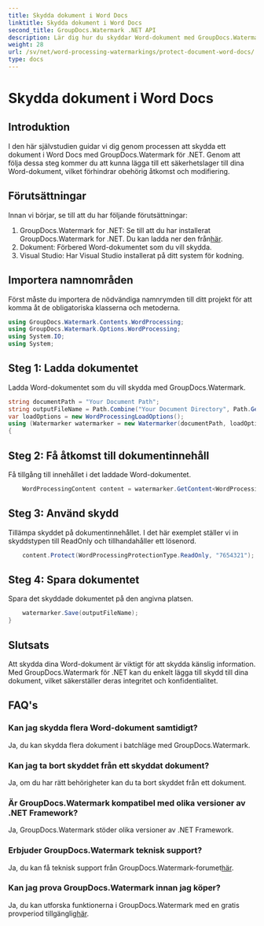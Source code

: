 ```yaml
---
title: Skydda dokument i Word Docs
linktitle: Skydda dokument i Word Docs
second_title: GroupDocs.Watermark .NET API
description: Lär dig hur du skyddar Word-dokument med GroupDocs.Watermark för .NET. Följ vår steg-för-steg handledning för att lägga till säkerhet till dina dokument utan ansträngning.
weight: 28
url: /sv/net/word-processing-watermarkings/protect-document-word-docs/
type: docs
---
```

# Skydda dokument i Word Docs

## Introduktion
I den här självstudien guidar vi dig genom processen att skydda ett dokument i Word Docs med GroupDocs.Watermark för .NET. Genom att följa dessa steg kommer du att kunna lägga till ett säkerhetslager till dina Word-dokument, vilket förhindrar obehörig åtkomst och modifiering.
## Förutsättningar
Innan vi börjar, se till att du har följande förutsättningar:
1.  GroupDocs.Watermark for .NET: Se till att du har installerat GroupDocs.Watermark for .NET. Du kan ladda ner den från[här](https://releases.groupdocs.com/Watermark/net/).
2. Dokument: Förbered Word-dokumentet som du vill skydda.
3. Visual Studio: Har Visual Studio installerat på ditt system för kodning.

## Importera namnområden
Först måste du importera de nödvändiga namnrymden till ditt projekt för att komma åt de obligatoriska klasserna och metoderna.
```csharp
using GroupDocs.Watermark.Contents.WordProcessing;
using GroupDocs.Watermark.Options.WordProcessing;
using System.IO;
using System;
```
## Steg 1: Ladda dokumentet
Ladda Word-dokumentet som du vill skydda med GroupDocs.Watermark.
```csharp
string documentPath = "Your Document Path";
string outputFileName = Path.Combine("Your Document Directory", Path.GetFileName(documentPath));
var loadOptions = new WordProcessingLoadOptions();
using (Watermarker watermarker = new Watermarker(documentPath, loadOptions))
{
```
## Steg 2: Få åtkomst till dokumentinnehåll
Få tillgång till innehållet i det laddade Word-dokumentet.
```csharp
    WordProcessingContent content = watermarker.GetContent<WordProcessingContent>();
```
## Steg 3: Använd skydd
Tillämpa skyddet på dokumentinnehållet. I det här exemplet ställer vi in skyddstypen till ReadOnly och tillhandahåller ett lösenord.
```csharp
    content.Protect(WordProcessingProtectionType.ReadOnly, "7654321");
```
## Steg 4: Spara dokumentet
Spara det skyddade dokumentet på den angivna platsen.
```csharp
    watermarker.Save(outputFileName);
}
```

## Slutsats
Att skydda dina Word-dokument är viktigt för att skydda känslig information. Med GroupDocs.Watermark för .NET kan du enkelt lägga till skydd till dina dokument, vilket säkerställer deras integritet och konfidentialitet.
## FAQ's
### Kan jag skydda flera Word-dokument samtidigt?
Ja, du kan skydda flera dokument i batchläge med GroupDocs.Watermark.
### Kan jag ta bort skyddet från ett skyddat dokument?
Ja, om du har rätt behörigheter kan du ta bort skyddet från ett dokument.
### Är GroupDocs.Watermark kompatibel med olika versioner av .NET Framework?
Ja, GroupDocs.Watermark stöder olika versioner av .NET Framework.
### Erbjuder GroupDocs.Watermark teknisk support?
 Ja, du kan få teknisk support från GroupDocs.Watermark-forumet[här](https://forum.groupdocs.com/c/watermark/19).
### Kan jag prova GroupDocs.Watermark innan jag köper?
 Ja, du kan utforska funktionerna i GroupDocs.Watermark med en gratis provperiod tillgänglig[här](https://releases.groupdocs.com/).